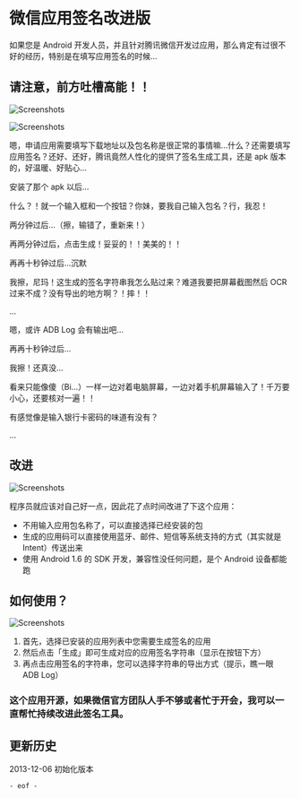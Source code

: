 # 微信应用签名改进版

如果您是 Android 开发人员，并且针对腾讯微信开发过应用，那么肯定有过很不好的经历，特别是在填写应用签名的时候…

## 请注意，前方吐槽高能！！

![Screenshots](http://files.gracecode.com/2013_12_06/1386318361.png)

![Screenshots](http://files.gracecode.com/2013_12_06/1386318391@640.png)

嗯，申请应用需要填写下载地址以及包名称是很正常的事情嘛…什么？还需要填写应用签名？还好、还好，腾讯竟然人性化的提供了签名生成工具，还是 apk 版本的，好温暖、好贴心…

安装了那个 apk 以后…

什么？！就一个输入框和一个按钮？你妹，要我自己输入包名？行，我忍！

两分钟过后…（擦，输错了，重新来！）

再两分钟过后，点击生成！妥妥的！！美美的！！

再再十秒钟过后…沉默

我擦，尼玛！这生成的签名字符串我怎么贴过来？难道我要把屏幕截图然后 OCR 过来不成？没有导出的地方啊？！摔！！

…

嗯，或许 ADB Log 会有输出吧…

再再十秒钟过后…

我擦！还真没…

看来只能像傻（Bi…）一样一边对着电脑屏幕，一边对着手机屏幕输入了！千万要小心，还要核对一遍！！

有感觉像是输入银行卡密码的味道有没有？

…

## 改进

![Screenshots](http://files.gracecode.com/2013_12_06/1386318422@640.png)

程序员就应该对自己好一点，因此花了点时间改进了下这个应用：

* 不用输入应用包名称了，可以直接选择已经安装的包
* 生成的应用码可以直接使用蓝牙、邮件、短信等系统支持的方式（其实就是 Intent）传送出来
* 使用 Android 1.6 的 SDK 开发，兼容性没任何问题，是个 Android 设备都能跑

## 如何使用？

![Screenshots](http://files.gracecode.com/2013_12_06/1386318444@640.png)

1. 首先，选择已安装的应用列表中您需要生成签名的应用
2. 然后点击「生成」即可生成对应的应用签名字符串（显示在按钮下方）
3. 再点击应用签名的字符串，您可以选择字符串的导出方式（提示，瞧一眼 ADB Log）

### 这个应用开源，如果微信官方团队人手不够或者忙于开会，我可以一直帮忙持续改进此签名工具。


## 更新历史

2013-12-06 初始化版本 


`- eof -`


